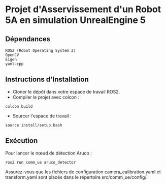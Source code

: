 # Projet d'Asservissement d'un Robot 5A en simulation UnrealEngine 5

## Dépendances

    ROS2 (Robot Operating System 2)
    OpenCV
    Eigen
    yaml-cpp

## Instructions d'Installation

- Cloner le dépôt dans votre espace de travail ROS2.
- Compiler le projet avec colcon :

~~~
colcon build
~~~

- Sourcer l'espace de travail :

~~~
source install/setup.bash
~~~

## Exécution

Pour lancer le nœud de détection Aruco :

~~~
ros2 run comm_ue aruco_detector
~~~

Assurez-vous que les fichiers de configuration camera_calibration.yaml et transform.yaml sont placés dans le répertoire src/comm_ue/config/.
